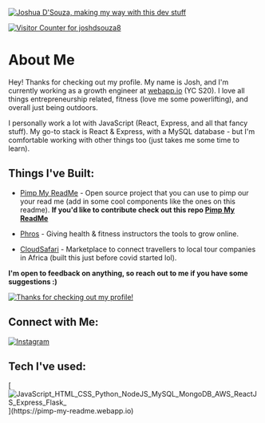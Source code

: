 [![Joshua D'Souza, making my way with this dev stuff](https://pimp-my-readme.webapp.io/pimp-my-readme/wavy-banner?subtitle=making%20my%20way%20with%20this%20dev%20stuff&title=Joshua%20D%27Souza)](https://pimp-my-readme.webapp.io)

[![Visitor Counter for joshdsouza8](https://pimp-my-readme.webapp.io/pimp-my-readme/visitor-counter?page=joshdsouza8)](https://pimp-my-readme.webapp.io)

# About Me
Hey! Thanks for checking out my profile. My name is Josh, and I'm currently working as a growth engineer at [webapp.io](https://webapp.io) (YC S20). I love all things entrepreneurship related, fitness (love me some powerlifting), and overall just being outdoors.

I personally work a lot with JavaScript (React, Express, and all that fancy stuff). My go-to stack is React & Express, with a MySQL database - but I'm comfortable working with other things too (just takes me some time to learn). 


## Things I've Built:
- [Pimp My ReadMe](https://pimp-my-readme.webapp.io) - Open source project that you can use to pimp our your read me (add in some cool components like the ones on this readme).
**If you'd like to contribute check out this repo [Pimp My ReadMe](https://github.com/joshdsouza8/pimp-my-readme)**

- [Phros](https://phros.ca) - Giving health & fitness instructors the tools to grow online.

- [CloudSafari](https://mycloudsafari.com) - Marketplace to connect travellers to local tour companies in Africa (built this just before covid started lol).

**I'm open to feedback on anything, so reach out to me if you have some suggestions :)**


[![Thanks for checking out my profile!](https://pimp-my-readme.webapp.io/pimp-my-readme/sliding-text?emojis=1f603_1f91f-1f3fe&text=Thanks%2520for%2520checking%2520out%2520my%2520profile%21)](https://pimp-my-readme.webapp.io)

## Connect with Me:
[![Instagram](https://pimp-my-readme.webapp.io/pimp-my-readme/social-media?social=Instagram)](https://www.instagram.com/joshdsouza_/?hl=en)

## Tech I've used:
[![JavaScript_HTML_CSS_Python_NodeJS_MySQL_MongoDB_AWS_ReactJS_Express_Flask_](https://pimp-my-readme.webapp.io/pimp-my-readme/technology?technology=JavaScript_HTML_CSS_Python_NodeJS_MySQL_MongoDB_AWS_ReactJS_Express_Flask_)](https://pimp-my-readme.webapp.io)

